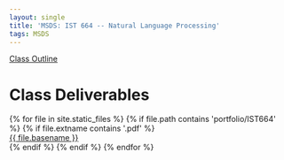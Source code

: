 ```yaml
---
layout: single
title: 'MSDS: IST 664 -- Natural Language Processing'
tags: MSDS  
---
```


[Class Outline](https://danielcaraway.github.io/assets/portfolio/IST664/IST664_outline.md)

<div>
<h1> Class Deliverables </h1>
{% for file in site.static_files %}
    {% if file.path contains 'portfolio/IST664' %}
        {% if file.extname contains '.pdf' %}
            <div><a href="https://danielcaraway.github.io/{{ file.path }}">{{ file.basename }}</a></div>
        {% endif %}
    {% endif %}
{% endfor %}
</div>